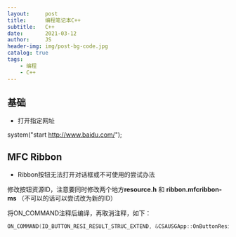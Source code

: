 ```yaml
---
layout:     post
title:      编程笔记本C++
subtitle:   C++
date:       2021-03-12
author:     JS
header-img: img/post-bg-code.jpg
catalog: true
tags:
    - 编程
    - C++
---
```


## 基础

* 打开指定网址

system("start http://www.baidu.com/");

## MFC Ribbon

* Ribbon按钮无法打开对话框或不可使用的尝试办法

修改按钮资源ID，注意要同时修改两个地方**resource.h** 和 **ribbon.mfcribbon-ms** （不可以的话可以尝试改为新的ID）

将ON_COMMAND注释后编译，再取消注释，如下：

``` C++ 
ON_COMMAND(ID_BUTTON_RESI_RESULT_STRUC_EXTEND, &CSAUSGApp::OnButtonResiResultStrucExtend)
```

